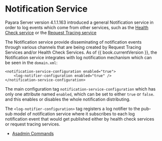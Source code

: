 # Notification Service

Payara Server version 4.1.1.163 introduced a general Notification service in order to log events which come from other services, such as the [Health Check service](/documentation/extended-documentation/health-check-service/health-check-service.md) or the [Request Tracing service](/documentation/extended-documentation/request-tracing-service/request-tracing-service.md)

The Notification service provide disseminating of notification events through various channels that are being created by Request Tracing Services and/or Health Check Services. As of {{ book.currentVersion }}, the Notification service integrates with log notification mechanism which can be seen in the `domain.xml`:

```
<notification-service-configuration enabled="true">
    <log-notifier-configuration enabled="true" />
</notification-service-configuration>
```


The main configuration tag `notification-service-configuration` which has only one attribute named `enabled`, which can be set to either `true` or `false`. and this enables or disables the whole notification distributing.

The `<log-notifier-configuration>` tag registers a log notifier to the pub-sub model of notification service where it subscribes to each log notification event that would get published either by health check services or request tracing services.

* [Asadmin Commands](asadmin-commands.md)